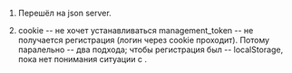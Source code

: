 1. Перешёл на json server.

2. cookie -- не хочет устанавливаться management_token -- не получается регистрация (логин через cookie проходит). Потому паралельно -- два подхода; чтобы регистрация был -- localStorage, пока нет понимания ситуации с .

